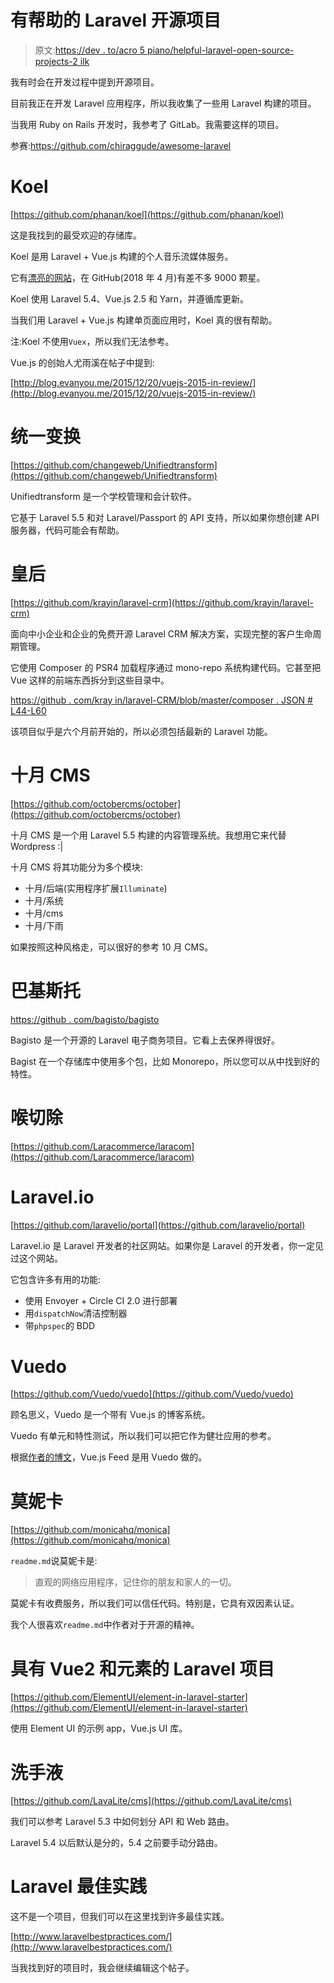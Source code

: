 # 有帮助的 Laravel 开源项目

> 原文:[https://dev . to/acro 5 piano/helpful-laravel-open-source-projects-2 ilk](https://dev.to/acro5piano/helpful-laravel-open-source-projects-2ilk)

我有时会在开发过程中提到开源项目。

目前我正在开发 Laravel 应用程序，所以我收集了一些用 Laravel 构建的项目。

当我用 Ruby on Rails 开发时，我参考了 GitLab。我需要这样的项目。

参赛:https://github.com/chiraggude/awesome-laravel

# Koel

[https://github.com/phanan/koel](https://github.com/phanan/koel)

这是我找到的最受欢迎的存储库。

Koel 是用 Laravel + Vue.js 构建的个人音乐流媒体服务。

它有[漂亮的网站](http://koel.phanan.net)，在 GitHub(2018 年 4 月)有差不多 9000 颗星。

Koel 使用 Laravel 5.4、Vue.js 2.5 和 Yarn，并遵循库更新。

当我们用 Laravel + Vue.js 构建单页面应用时，Koel 真的很有帮助。

注:Koel 不使用`Vuex`，所以我们无法参考。

Vue.js 的创始人尤雨溪在帖子中提到:

[http://blog.evanyou.me/2015/12/20/vuejs-2015-in-review/](http://blog.evanyou.me/2015/12/20/vuejs-2015-in-review/)

# 统一变换

[https://github.com/changeweb/Unifiedtransform](https://github.com/changeweb/Unifiedtransform)

Unifiedtransform 是一个学校管理和会计软件。

它基于 Laravel 5.5 和对 Laravel/Passport 的 API 支持，所以如果你想创建 API 服务器，代码可能会有帮助。

# 皇后

[https://github.com/krayin/laravel-crm](https://github.com/krayin/laravel-crm)

面向中小企业和企业的免费开源 Laravel CRM 解决方案，实现完整的客户生命周期管理。

它使用 Composer 的 PSR4 加载程序通过 mono-repo 系统构建代码。它甚至把 Vue 这样的前端东西拆分到这些目录中。

[https://github . com/kray in/laravel-CRM/blob/master/composer . JSON # L44-L60](https://github.com/krayin/laravel-crm/blob/master/composer.json#L44-L60)

该项目似乎是六个月前开始的，所以必须包括最新的 Laravel 功能。

# 十月 CMS

[https://github.com/octobercms/october](https://github.com/octobercms/october)

十月 CMS 是一个用 Laravel 5.5 构建的内容管理系统。我想用它来代替 Wordpress :|

十月 CMS 将其功能分为多个模块:

*   十月/后端(实用程序扩展`Illuminate`)
*   十月/系统
*   十月/cms
*   十月/下雨

如果按照这种风格走，可以很好的参考 10 月 CMS。

# 巴基斯托

[https://github . com/bagisto/bagisto](https://github.com/bagisto/bagisto)

Bagisto 是一个开源的 Laravel 电子商务项目。它看上去保养得很好。

Bagist 在一个存储库中使用多个包，比如 Monorepo，所以您可以从中找到好的特性。

# 喉切除

[https://github.com/Laracommerce/laracom](https://github.com/Laracommerce/laracom)

# Laravel.io

[https://github.com/laravelio/portal](https://github.com/laravelio/portal)

Laravel.io 是 Laravel 开发者的社区网站。如果你是 Laravel 的开发者，你一定见过这个网站。

它包含许多有用的功能:

*   使用 Envoyer + Circle CI 2.0 进行部署
*   用`dispatchNow`清洁控制器
*   带`phpspec`的 BDD

# Vuedo

[https://github.com/Vuedo/vuedo](https://github.com/Vuedo/vuedo)

顾名思义，Vuedo 是一个带有 Vue.js 的博客系统。

Vuedo 有单元和特性测试，所以我们可以把它作为健壮应用的参考。

根据[作者的博文](https://m.dotdev.co/announcing-vuedo-an-open-source-project-built-with-laravel-and-vue-js-84f371409401)，Vue.js Feed 是用 Vuedo 做的。

# 莫妮卡

[https://github.com/monicahq/monica](https://github.com/monicahq/monica)

`readme.md`说莫妮卡是:

> 直观的网络应用程序，记住你的朋友和家人的一切。

莫妮卡有收费服务，所以我们可以信任代码。特别是，它具有双因素认证。

我个人很喜欢`readme.md`中作者对于开源的精神。

# 具有 Vue2 和元素的 Laravel 项目

[https://github.com/ElementUI/element-in-laravel-starter](https://github.com/ElementUI/element-in-laravel-starter)

使用 Element UI 的示例 app，Vue.js UI 库。

# 洗手液

[https://github.com/LavaLite/cms](https://github.com/LavaLite/cms)

我们可以参考 Laravel 5.3 中如何划分 API 和 Web 路由。

Laravel 5.4 以后默认是分的，5.4 之前要手动分路由。

# Laravel 最佳实践

这不是一个项目，但我们可以在这里找到许多最佳实践。

[http://www.laravelbestpractices.com/](http://www.laravelbestpractices.com/)

当我找到好的项目时，我会继续编辑这个帖子。